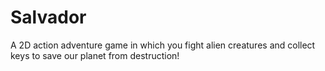 # Salvador
A 2D action adventure game in which you fight alien creatures and collect keys to save our planet from destruction!
